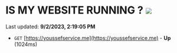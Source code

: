 # IS MY WEBSITE RUNNING ? [![](https://img.shields.io/static/v1?label=Sponsor&message=%E2%9D%A4&logo=GitHub&color=%23fe8e86)](https://github.com/sponsors/<username>)

Last updated: **9/2/2023, 2:19:05 PM**

- `GET` [https://youssefservice.me](https://youssefservice.me) - **Up** (1024ms)
